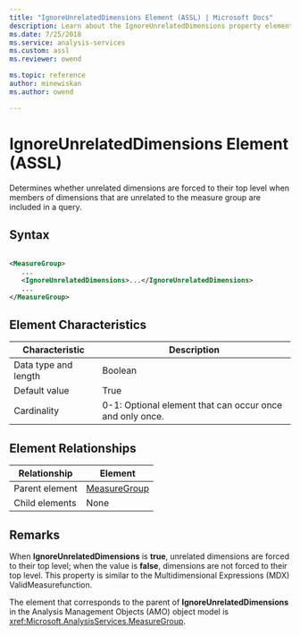 ```yaml
---
title: "IgnoreUnrelatedDimensions Element (ASSL) | Microsoft Docs"
description: Learn about the IgnoreUnrelatedDimensions property element in the Analysis Services Scripting Language (ASSL) schema.
ms.date: 7/25/2018
ms.service: analysis-services
ms.custom: assl
ms.reviewer: owend

ms.topic: reference
author: minewiskan
ms.author: owend

---
```

# IgnoreUnrelatedDimensions Element (ASSL)

  Determines whether unrelated dimensions are forced to their top level when members of dimensions that are unrelated to the measure group are included in a query.  
  
## Syntax  
  
```xml  
  
<MeasureGroup>  
   ...  
   <IgnoreUnrelatedDimensions>...</IgnoreUnrelatedDimensions>  
   ...  
</MeasureGroup>  
```  
  
## Element Characteristics  
  
|Characteristic|Description|  
|--------------------|-----------------|  
|Data type and length|Boolean|  
|Default value|True|  
|Cardinality|0-1: Optional element that can occur once and only once.|  
  
## Element Relationships  
  
|Relationship|Element|  
|------------------|-------------|  
|Parent element|[MeasureGroup](../objects/measuregroup-element-assl.md)|  
|Child elements|None|  
  
## Remarks  
 When **IgnoreUnrelatedDimensions** is **true**, unrelated dimensions are forced to their top level; when the value is **false**, dimensions are not forced to their top level. This property is similar to the Multidimensional Expressions (MDX) ValidMeasurefunction.  
  
 The element that corresponds to the parent of **IgnoreUnrelatedDimensions** in the Analysis Management Objects (AMO) object model is <xref:Microsoft.AnalysisServices.MeasureGroup>.  
  
  
